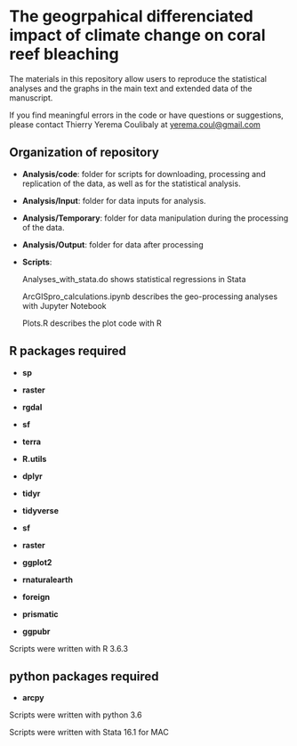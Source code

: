# The geogrpahical differenciated impact of climate change on coral reef bleaching

The materials in this repository allow users to reproduce the statistical analyses and the graphs in the main text and extended data of the manuscript.

If you find meaningful errors in the code or have questions or suggestions, please contact Thierry Yerema Coulibaly at yerema.coul@gmail.com


## Organization of repository

* **Analysis/code**: folder for scripts for downloading, processing and replication of the data, as well as for the statistical analysis.
* **Analysis/Input**: folder for data inputs for analysis.
* **Analysis/Temporary**: folder for data manipulation during the processing of the data.
* **Analysis/Output**: folder for data after processing


* **Scripts**:

    Analyses_with_stata.do shows statistical regressions in Stata

    ArcGISpro_calculations.ipynb describes the geo-processing analyses with Jupyter Notebook

    Plots.R describes the plot code with R


## R packages required

* **sp**
* **raster**
* **rgdal**
* **sf**
* **terra**
* **R.utils**

* **dplyr**
* **tidyr**
* **tidyverse**
* **sf**
* **raster**
* **ggplot2**
* **rnaturalearth**
* **foreign**
* **prismatic**
* **ggpubr**

Scripts were written with R 3.6.3

## python packages required

* **arcpy**

Scripts were written with python 3.6

Scripts were written with Stata 16.1 for MAC
